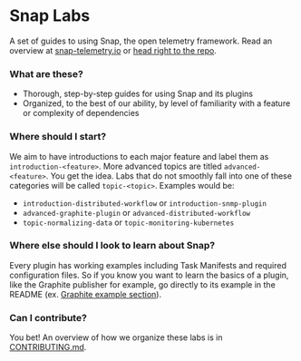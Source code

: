 # Snap Labs
A set of guides to using Snap, the open telemetry framework. Read an overview at [snap-telemetry.io](http://snap-telemetry.io) or [head right to the repo](https://github.com/intelsdi-x/snap#the-snap-telemetry-framework----).

### What are these?

* Thorough, step-by-step guides for using Snap and its plugins
* Organized, to the best of our ability, by level of familiarity with a feature or complexity of dependencies

### Where should I start?

We aim to have introductions to each major feature and label them as `introduction-<feature>`. More advanced topics are titled `advanced-<feature>`. You get the idea. Labs that do not smoothly fall into one of these categories will be called `topic-<topic>`. Examples would be:

* `introduction-distributed-workflow` or `introduction-snmp-plugin`
* `advanced-graphite-plugin` or `advanced-distributed-workflow`
* `topic-normalizing-data` or `topic-monitoring-kubernetes`

### Where else should I look to learn about Snap?

Every plugin has working examples including Task Manifests and required configuration files. So if you know you want to learn the basics of a plugin, like the Graphite publisher for example, go directly to its example in the README (ex. [Graphite example section](https://github.com/intelsdi-x/snap-plugin-publisher-graphite#examples)).

### Can I contribute?

You bet! An overview of how we organize these labs is in [CONTRIBUTING.md](CONTRIBUTING.md).
